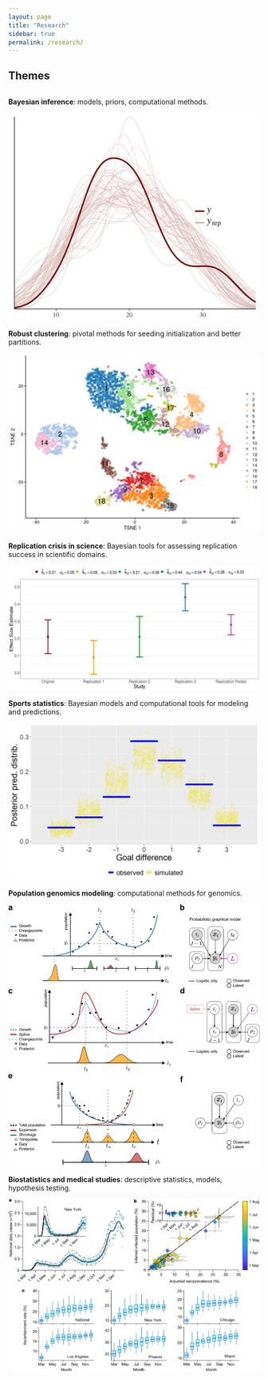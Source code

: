 ```yaml
---
layout: page
title: "Research"
sidebar: true
permalink: /research/
---
```


## Themes 

<div class="two-columns">
  <div class="column">
     <p>
     <strong>Bayesian inference</strong>: models, priors,  computational methods.
    </p>
<img src="/ppd.png" alt="bayesian" class="image-uniform">
  </div>
  <div class="column">
    <p>
     <strong>Robust clustering</strong>: pivotal methods for seeding initialization and better partitions.
    </p>
   <img src="/cl.png" alt="clustering" class="image-uniform">
  </div>
</div>



<div class="two-columns">
  <div class="column">
     <p>
     <strong>Replication crisis in science</strong>: Bayesian tools for assessing replication success in scientific domains.
    </p>
 <img src="/rs.png" alt="replication" class="image-uniform">
  </div>
<div class="column">
  <p>
   <strong>Sports statistics</strong>: Bayesian models and computational tools for modeling and predictions.
   </p>
   <img src="/gol.png" alt="football" class="image-uniform">
  </div>
</div>


<div class="two-columns">
  <div class="column">
     <p>
     <strong>Population genomics modeling</strong>: computational methods for genomics.
    </p>
<img src="/bipod.png" alt="bipod" class="image-uniform">
  </div>
<div class="column">
    <p>
     <strong>Biostatistics and medical studies</strong>: descriptive statistics, models, hypothesis testing.
    </p>
  <img src="/med.png" alt="barplot" class="image-uniform">
  </div>
</div>


